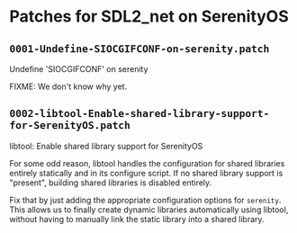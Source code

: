 # Patches for SDL2_net on SerenityOS

## `0001-Undefine-SIOCGIFCONF-on-serenity.patch`

Undefine 'SIOCGIFCONF' on serenity

FIXME: We don't know why yet.

## `0002-libtool-Enable-shared-library-support-for-SerenityOS.patch`

libtool: Enable shared library support for SerenityOS

For some odd reason, libtool handles the configuration for shared
libraries entirely statically and in its configure script. If no
shared library support is "present", building shared libraries is
disabled entirely.

Fix that by just adding the appropriate configuration options for
`serenity`. This allows us to finally create dynamic libraries
automatically using libtool, without having to manually link the
static library into a shared library.

